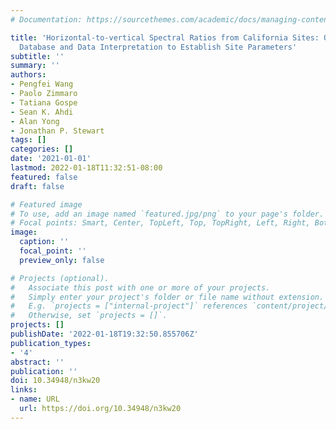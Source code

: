 ```yaml
---
# Documentation: https://sourcethemes.com/academic/docs/managing-content/

title: 'Horizontal-to-vertical Spectral Ratios from California Sites: Open-source
  Database and Data Interpretation to Establish Site Parameters'
subtitle: ''
summary: ''
authors:
- Pengfei Wang
- Paolo Zimmaro
- Tatiana Gospe
- Sean K. Ahdi
- Alan Yong
- Jonathan P. Stewart
tags: []
categories: []
date: '2021-01-01'
lastmod: 2022-01-18T11:32:51-08:00
featured: false
draft: false

# Featured image
# To use, add an image named `featured.jpg/png` to your page's folder.
# Focal points: Smart, Center, TopLeft, Top, TopRight, Left, Right, BottomLeft, Bottom, BottomRight.
image:
  caption: ''
  focal_point: ''
  preview_only: false

# Projects (optional).
#   Associate this post with one or more of your projects.
#   Simply enter your project's folder or file name without extension.
#   E.g. `projects = ["internal-project"]` references `content/project/deep-learning/index.md`.
#   Otherwise, set `projects = []`.
projects: []
publishDate: '2022-01-18T19:32:50.855706Z'
publication_types:
- '4'
abstract: ''
publication: ''
doi: 10.34948/n3kw20
links:
- name: URL
  url: https://doi.org/10.34948/n3kw20
---
```

